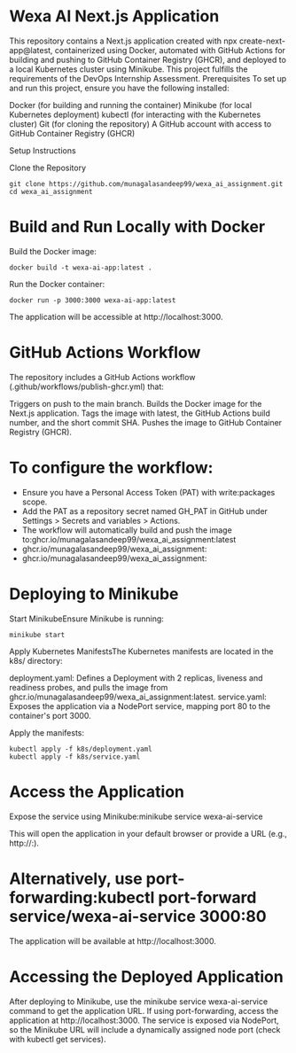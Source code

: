 # Wexa AI Next.js Application
This repository contains a Next.js application created with npx create-next-app@latest, containerized using Docker, automated with GitHub Actions for building and pushing to GitHub Container Registry (GHCR), and deployed to a local Kubernetes cluster using Minikube. This project fulfills the requirements of the DevOps Internship Assessment.
Prerequisites
To set up and run this project, ensure you have the following installed:


Docker (for building and running the container)
Minikube (for local Kubernetes deployment)
kubectl (for interacting with the Kubernetes cluster)
Git (for cloning the repository)
A GitHub account with access to GitHub Container Registry (GHCR)

Setup Instructions

Clone the Repository
```shell
git clone https://github.com/munagalasandeep99/wexa_ai_assignment.git
cd wexa_ai_assignment
```


# Build and Run Locally with Docker

Build the Docker image:
```shell
docker build -t wexa-ai-app:latest .
```

Run the Docker container:
```shell
docker run -p 3000:3000 wexa-ai-app:latest
```
The application will be accessible at http://localhost:3000.



# GitHub Actions Workflow
The repository includes a GitHub Actions workflow (.github/workflows/publish-ghcr.yml) that:

Triggers on push to the main branch.
Builds the Docker image for the Next.js application.
Tags the image with latest, the GitHub Actions build number, and the short commit SHA.
Pushes the image to GitHub Container Registry (GHCR).

# To configure the workflow:

- Ensure you have a Personal Access Token (PAT) with write:packages scope.
- Add the PAT as a repository secret named GH_PAT in GitHub under Settings > Secrets and variables > Actions.
- The workflow will automatically build and push the image to:ghcr.io/munagalasandeep99/wexa_ai_assignment:latest
- ghcr.io/munagalasandeep99/wexa_ai_assignment:<build-number>
- ghcr.io/munagalasandeep99/wexa_ai_assignment:<short-sha>



# Deploying to Minikube

Start MinikubeEnsure Minikube is running:
```shell
minikube start
```

Apply Kubernetes ManifestsThe Kubernetes manifests are located in the k8s/ directory:

deployment.yaml: Defines a Deployment with 2 replicas, liveness and readiness probes, and pulls the image from ghcr.io/munagalasandeep99/wexa_ai_assignment:latest.
service.yaml: Exposes the application via a NodePort service, mapping port 80 to the container's port 3000.

Apply the manifests:
```shell
kubectl apply -f k8s/deployment.yaml
kubectl apply -f k8s/service.yaml
```

# Access the Application

Expose the service using Minikube:minikube service wexa-ai-service

This will open the application in your default browser or provide a URL (e.g., http://<minikube-ip>:<node-port>).
# Alternatively, use port-forwarding:kubectl port-forward service/wexa-ai-service 3000:80

The application will be available at http://localhost:3000.



# Accessing the Deployed Application

After deploying to Minikube, use the minikube service wexa-ai-service command to get the application URL.
If using port-forwarding, access the application at http://localhost:3000.
The service is exposed via NodePort, so the Minikube URL will include a dynamically assigned node port (check with kubectl get services).


